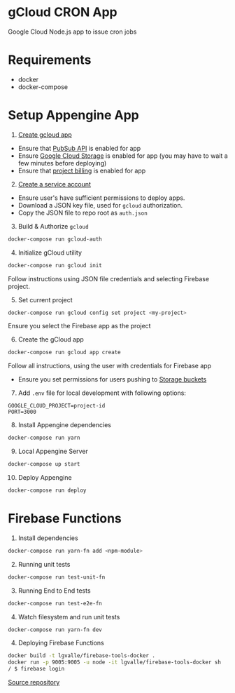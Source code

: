 # gCloud CRON App
Google Cloud Node.js app to issue cron jobs

# Requirements
- docker
- docker-compose

# Setup Appengine App
1. [Create gcloud app](https://console.cloud.google.com/flows/enableapi?apiid=pubsub&redirect=https://console.cloud.google.com)
- Ensure that [PubSub API](https://console.cloud.google.com/apis/api/pubsub.googleapis.com/overview) is enabled for app
- Ensure [Google Cloud Storage](https://console.cloud.google.com/apis/library/storage-component.googleapis.com?q=storage&id=466e130e-03f7-4da9-965c-10f7e2cf0bd1) is enabled for app (you may have to wait a few minutes before deploying)
- Ensure that [project billing](https://support.google.com/cloud/answer/6293499#enable-billing) is enabled for app

2. [Create a service account](https://console.cloud.google.com/iam-admin/serviceaccounts)
- Ensure user's have sufficient permissions to deploy apps.
- Download a JSON key file, used for `gcloud` authorization.
- Copy the JSON file to repo root as `auth.json`

3. Build & Authorize `gcloud`
```sh
docker-compose run gcloud-auth
```

4. Initialize gCloud utility
```sh
docker-compose run gcloud init
```
Follow instructions using JSON file credentials and selecting Firebase project.

5. Set current project
```sh
docker-compose run gcloud config set project <my-project>
```
Ensure you select the Firebase app as the project

6. Create the gCloud app
```sh
docker-compose run gcloud app create
```
Follow all instructions, using the user with credentials for Firebase app
- Ensure you set permissions for users pushing to [Storage buckets](https://console.cloud.google.com/storage/browser)

7. Add `.env` file for local development with following options:
```
GOOGLE_CLOUD_PROJECT=project-id
PORT=3000
```

8. Install Appengine dependencies
```sh
docker-compose run yarn
```

9. Local Appengine Server
```sh
docker-compose up start
```

10. Deploy Appengine
```sh
docker-compose run deploy
```

# Firebase Functions

1. Install dependencies
```sh
docker-compose run yarn-fn add <npm-module>
```

2. Running unit tests
```sh
docker-compose run test-unit-fn
```

3. Running End to End tests
```sh
docker-compose run test-e2e-fn
```

4. Watch filesystem and run unit tests
```sh
docker-compose run yarn-fn dev
```

4. Deploying Firebase Functions
```sh
docker build -t lgvalle/firebase-tools-docker .
docker run -p 9005:9005 -u node -it lgvalle/firebase-tools-docker sh
/ $ firebase login
```
[Source repository](https://github.com/lgvalle/firebase-tools-docker)
